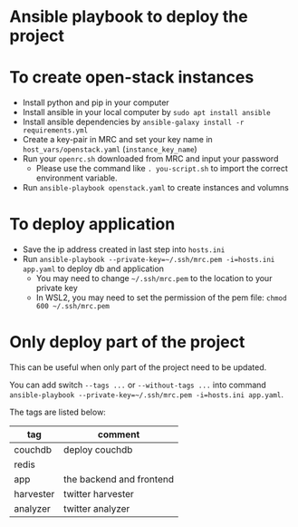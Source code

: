 Ansible playbook to deploy the project
===================================

# To create open-stack instances
- Install python and pip in your computer
- Install ansible in your local computer by `sudo apt install ansible`
- Install ansible dependencies by `ansible-galaxy install -r requirements.yml`
- Create a key-pair in MRC and set your key name in `host_vars/openstack.yaml` (`instance_key_name`)
- Run your `openrc.sh` downloaded from MRC and input your password
  - Please use the command like `. you-script.sh` to import the correct environment variable.
- Run `ansible-playbook openstack.yaml` to create instances and volumns

# To deploy application
- Save the ip address created in last step into `hosts.ini`
- Run `ansible-playbook --private-key=~/.ssh/mrc.pem -i=hosts.ini app.yaml` to deploy db and application
  - You may need to change `~/.ssh/mrc.pem` to the location to your private key
  - In WSL2, you may need to set the permission of the pem file: `chmod 600 ~/.ssh/mrc.pem`

# Only deploy part of the project
This can be useful when only part of the project need to be updated.

You can add switch `--tags ...` or `--without-tags ...` into command `ansible-playbook --private-key=~/.ssh/mrc.pem -i=hosts.ini app.yaml`.

The tags are listed below:

| tag | comment |
| --- | ------- |
| couchdb | deploy couchdb |
| redis | |
| app | the backend and frontend |
| harvester | twitter harvester |
| analyzer | twitter analyzer |
